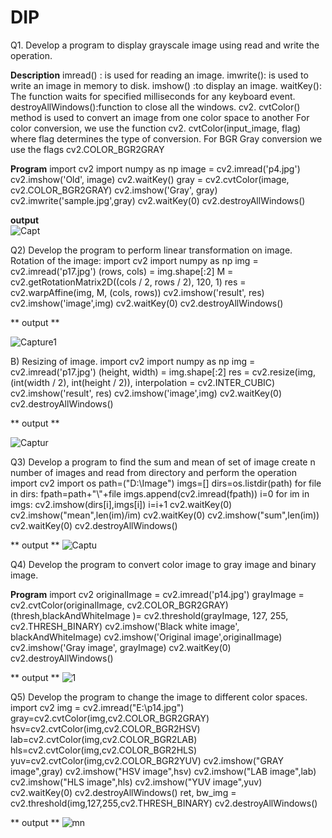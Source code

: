 # DIP
Q1. Develop a program to  display grayscale image using read and write the operation.

**Description**
imread() : is used for reading an image.
imwrite(): is used to write an image in memory to disk.
imshow() :to display an image.
waitKey(): The function waits for specified milliseconds for any keyboard event. 
destroyAllWindows():function to close all the windows.
cv2. cvtColor() method is used to convert an image from one color space to another For color conversion, we use the function cv2. cvtColor(input_image, flag) where flag determines the type of conversion. For BGR Gray conversion we use the flags cv2.COLOR_BGR2GRAY 

**Program**
import cv2
import numpy as np
image = cv2.imread('p4.jpg')
cv2.imshow('Old', image)
cv2.waitKey()
gray = cv2.cvtColor(image, cv2.COLOR_BGR2GRAY)
cv2.imshow('Gray', gray)
cv2.imwrite('sample.jpg',gray)
cv2.waitKey(0)
cv2.destroyAllWindows()

**output**<br/>
![Capt](https://user-images.githubusercontent.com/72268045/104295083-08190200-54e6-11eb-9062-6354c9ef1b4e.PNG)


Q2) Develop the program to perform linear transformation on image.
Rotation of the image:
import cv2
import numpy as np
img = cv2.imread('p17.jpg')
(rows, cols) = img.shape[:2]
M = cv2.getRotationMatrix2D((cols / 2, rows / 2), 120, 1)
res = cv2.warpAffine(img, M, (cols, rows))
cv2.imshow('result', res)
cv2.imshow('image',img)
cv2.waitKey(0)
cv2.destroyAllWindows()

** output **

![Capture1](https://user-images.githubusercontent.com/72268045/104289786-92aa3300-54df-11eb-82ba-d7e40d5d134e.PNG)



B) Resizing of image.
import cv2
import numpy as np
img = cv2.imread('p17.jpg')
(height, width) = img.shape[:2]
res = cv2.resize(img, (int(width / 2), int(height / 2)), interpolation = cv2.INTER_CUBIC)
cv2.imshow('result', res)
cv2.imshow('image',img)
cv2.waitKey(0)
cv2.destroyAllWindows()

** output **

![Captur](https://user-images.githubusercontent.com/72268045/104290241-21b74b00-54e0-11eb-89b1-8832f79f8247.PNG)


Q3) Develop a program to find the sum and mean of set of image
create n number of images and read from directory and perform the operation
import cv2
import os
path=("D:\Image")
imgs=[]
dirs=os.listdir(path)
for file in dirs:
fpath=path+"\\"+file
imgs.append(cv2.imread(fpath))
i=0
for im in imgs:
cv2.imshow(dirs[i],imgs[i])
i=i+1
cv2.waitKey(0)
cv2.imshow("mean",len(im)/im)
cv2.waitKey(0)
cv2.imshow("sum",len(im))
cv2.waitKey(0)
cv2.destroyAllWindows()

** output **
![Captu](https://user-images.githubusercontent.com/72268045/104291986-414f7300-54e2-11eb-84f6-2df2d4dc02d6.PNG)

Q4) Develop the program to convert color image to gray image and binary image.

**Program**
import cv2
originalImage = cv2.imread('p14.jpg')
grayImage = cv2.cvtColor(originalImage, cv2.COLOR_BGR2GRAY)
(thresh,blackAndWhiteImage )= cv2.threshold(grayImage, 127, 255, cv2.THRESH_BINARY)
cv2.imshow('Black white image', blackAndWhiteImage)
cv2.imshow('Original image',originalImage)
cv2.imshow('Gray image', grayImage)
cv2.waitKey(0)
cv2.destroyAllWindows()

** output **
![1](https://user-images.githubusercontent.com/72268045/104327232-8b4f4d80-5510-11eb-9cc4-d71ce7667745.PNG)

Q5) Develop the program to change the image to different color spaces.
import cv2 img = cv2.imread("E:\\p14.jpg") gray=cv2.cvtColor(img,cv2.COLOR_BGR2GRAY) hsv=cv2.cvtColor(img,cv2.COLOR_BGR2HSV) lab=cv2.cvtColor(img,cv2.COLOR_BGR2LAB) hls=cv2.cvtColor(img,cv2.COLOR_BGR2HLS) yuv=cv2.cvtColor(img,cv2.COLOR_BGR2YUV)
cv2.imshow("GRAY image",gray)
cv2.imshow("HSV image",hsv)
cv2.imshow("LAB image",lab)
cv2.imshow("HLS image",hls)
cv2.imshow("YUV image",yuv)
cv2.waitKey(0)
cv2.destroyAllWindows() ret, bw_img = cv2.threshold(img,127,255,cv2.THRESH_BINARY)
cv2.destroyAllWindows()

** output **
![mn](https://user-images.githubusercontent.com/72268045/104328099-7cb56600-5511-11eb-952d-8f3e536aaac5.PNG)

